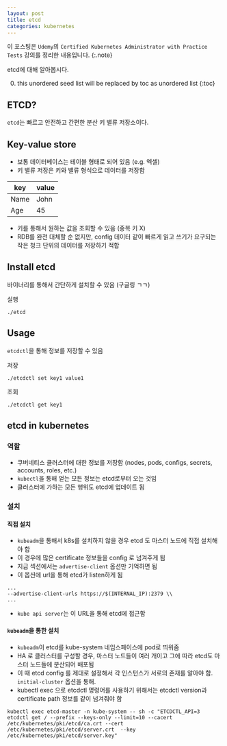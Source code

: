 ```yaml
---
layout: post
title: etcd
categories: kubernetes
---
```


이 포스팅은 `Udemy`의 `Certified Kubernetes Administrator with Practice Tests` 강의를 정리한 내용입니다.
{:.note}

etcd에 대해 알아봅시다.

0. this unordered seed list will be replaced by toc as unordered list
{:toc}


## ETCD?

`etcd`는 빠르고 안전하고 간편한 분산 키 밸류 저장소이다.

## Key-value store

- 보통 데이터베이스는 테이블 형태로 되어 있음 (e.g. 엑셀)
- 키 밸류 저장은 키와 밸류 형식으로 데이터를 저장함

|key|value|
|---|-----|
|Name|John|
|Age|45|

- 키를 통해서 원하는 값을 조회할 수 있음 (중복 키 X)
- RDB를 완전 대체할 순 없지만, config 데이터 같이 빠르게 읽고 쓰기가 요구되는 작은 청크 단위의 데이터를 저장하기 적합

## Install etcd

바이너리를 통해서 간단하게 설치할 수 있음 (구글링 ㄱㄱ)

실행

```
./etcd
```

## Usage

`etcdctl`을 통해 정보를 저장할 수 있음


저장

```
./etcdctl set key1 value1
```

조회

```
./etcdctl get key1
```

## etcd in kubernetes

### 역할

- 쿠버네티스 클러스터에 대한 정보를 저장함 (nodes, pods, configs, secrets, accounts, roles, etc.)
- `kubectl`을 통해 얻는 모든 정보는 etcd로부터 오는 것임
- 클러스터에 가하는 모든 행위도 etcd에 업데이트 됨

### 설치

#### 직접 설치

- `kubeadm`을 통해서 k8s를 설치하지 않을 경우 etcd 도 마스터 노드에 직접 설치해야 함
- 이 경우에 많은 certificate 정보들을 config 로 넘겨주게 됨
- 지금 섹션에서는 `advertise-client` 옵션만 기억하면 됨
- 이 옵션에 url을 통해 etcd가 listen하게 됨

```
...
--advertise-client-urls https://$(INTERNAL_IP):2379 \\
...
```

- `kube api server`는 이 URL을 통해 etcd에 접근함

#### `kubeadm`을 통한 설치

- `kubeadm`이 etcd를 kube-system 네임스페이스에 pod로 띄워줌
- HA 로 클러스터를 구성할 경우, 마스터 노드들이 여러 개이고 그에 따라 etcd도 마스터 노드들에 분산되어 배포됨
- 이 때 etcd config 를 제대로 설정해서 각 인스턴스가 서로의 존재를 알아야 함. `initial-cluster` 옵션을 통해.
- kubectl exec 으로 etcdctl 명령어를 사용하기 위해서는 etcdctl version과 certificate path 정보를 같이 넘겨줘야 함

```
kubectl exec etcd-master -n kube-system -- sh -c "ETCDCTL_API=3 etcdctl get / --prefix --keys-only --limit=10 --cacert /etc/kubernetes/pki/etcd/ca.crt --cert /etc/kubernetes/pki/etcd/server.crt  --key /etc/kubernetes/pki/etcd/server.key"
```
